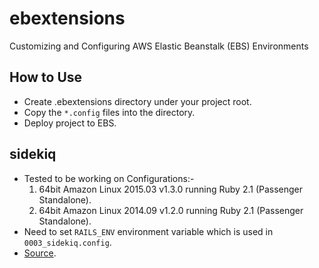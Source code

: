 # ebextensions
Customizing and Configuring AWS Elastic Beanstalk (EBS) Environments

## How to Use
* Create .ebextensions directory under your project root.
* Copy the `*.config` files into the directory.
* Deploy project to EBS. 

## sidekiq
* Tested to be working on Configurations:-
  1. 64bit Amazon Linux 2015.03 v1.3.0 running Ruby 2.1 (Passenger Standalone).
  2. 64bit Amazon Linux 2014.09 v1.2.0 running Ruby 2.1 (Passenger Standalone).
* Need to set `RAILS_ENV` environment variable which is used in `0003_sidekiq.config`.
* [Source](https://gist.github.com/gcarrion-gfrmedia/11396682).


